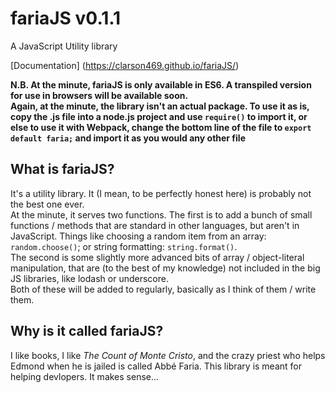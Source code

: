 # fariaJS v0.1.1
A JavaScript Utility library  

[Documentation] (https://clarson469.github.io/fariaJS/)

__N.B. At the minute, fariaJS is only available in ES6. A transpiled version for use in browsers will be available soon.__  
__Again, at the minute, the library isn't an actual package. To use it as is, copy the .js file into a node.js project and use `require()` to import it, or else to use it with Webpack, change the bottom line of the file to `export default faria;` and import it as you would any other file__


## What is fariaJS?
It's a utility library. It (I mean, to be perfectly honest here) is probably not the best one ever.  
At the minute, it serves two functions. The first is to add a bunch of small functions / methods that are standard in other languages, but aren't in JavaScript. Things like choosing a random item from an array: `random.choose()`; or string formatting: `string.format()`.  
The second is some slightly more advanced bits of array / object-literal manipulation, that are (to the best of my knowledge) not included in the big JS libraries, like lodash or underscore.  
Both of these will be added to regularly, basically as I think of them / write them.

## Why is it called fariaJS?
I like books, I like _The Count of Monte Cristo_, and the crazy priest who helps Edmond when he is jailed is called Abbé Faria. This library is meant for helping devlopers. It makes sense...
